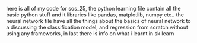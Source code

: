 here is all of my code for sos_25, the python learning file contain all the basic python stuff and it libraries like pandas, matplotlib, numpy etc..
the neural network file have all the things about the basics of neural network to a discussing the classification model, and regression from scratch without using any frameworks, in last there is info on what i learnt in sk learn
